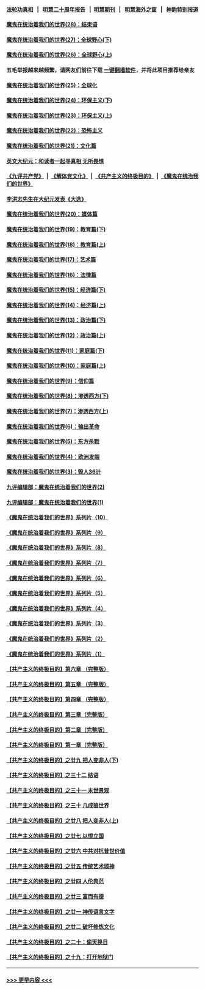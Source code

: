 #### [法轮功真相](https://github.com/gfw-breaker/truth/blob/master/README.md?t=0) &nbsp;&nbsp;|&nbsp;&nbsp; [明慧二十周年报告](https://github.com/gfw-breaker/mh-reports/blob/master/README.md?t=0) &nbsp;&nbsp;|&nbsp;&nbsp;[明慧期刊](https://github.com/gfw-breaker/mh-qikan) &nbsp;&nbsp;|&nbsp;&nbsp; [明慧海外之窗](https://github.com/gfw-breaker/mh-news/blob/master/README.md?t=0) &nbsp;&nbsp;|&nbsp;&nbsp; [神韵特别报道](https://github.com/gfw-breaker/mh-news/blob/master/shenyun.md?t=0)
#### [魔鬼在统治着我们的世界(28)：结束语](../pages/nsc422/n10936246.md?t=06292052) 
#### [魔鬼在统治着我们的世界(27)：全球野心(下)](../pages/nsc422/n10928319.md?t=06292052) 
#### [魔鬼在统治着我们的世界(26)：全球野心(上)](../pages/nsc422/n10900318.md?t=06292052) 
#### 五毛举报越来越频繁，请网友们前往下载 [一键翻墙软件](https://github.com/gfw-breaker/ssr-accounts)，并将此项目推荐给亲友
#### [魔鬼在统治着我们的世界(25)：全球化](../pages/nsc422/n10788205.md?t=06292052) 
#### [魔鬼在统治着我们的世界(24)：环保主义(下)](../pages/nsc422/n10695307.md?t=06292052) 
#### [魔鬼在统治着我们的世界(23)：环保主义(上)](../pages/nsc422/n10688613.md?t=06292052) 
#### [魔鬼在统治着我们的世界(22)：恐怖主义](../pages/nsc422/n10614727.md?t=06292052) 
#### [魔鬼在统治着我们的世界(21)：文化篇](../pages/nsc422/n10597706.md?t=06292052) 
#### [英文大纪元：和读者一起寻真相 无所畏惧](../pages/nsc422/n12542027.md?t=06292052) 
#### [《九评共产党》](https://github.com/begood0513/9ping.md/blob/master/README.md) &nbsp;|&nbsp; [《解体党文化》](../../../../jtdwh.md/blob/master/README.md)  &nbsp;|&nbsp; [《共产主义的终极目的》](../../../../gczydzjmd.md/blob/master/README.md) &nbsp;|&nbsp; [《魔鬼在统治我们的世界》](../../../../mgztzwmdsj.md/blob/master/README.md) 
#### [李洪志先生在大纪元发表《大选》](../pages/nsc422/n12534746.md?t=06292052) 
#### [魔鬼在统治着我们的世界(20)：媒体篇](../pages/nsc422/n10586579.md?t=06292052) 
#### [魔鬼在统治着我们的世界(19)：教育篇(下)](../pages/nsc422/n10564808.md?t=06292052) 
#### [魔鬼在统治着我们的世界(18)：教育篇(上)](../pages/nsc422/n10526970.md?t=06292052) 
#### [魔鬼在统治着我们的世界(17)：艺术篇](../pages/nsc422/n10499093.md?t=06292052) 
#### [魔鬼在统治着我们的世界(16)：法律篇](../pages/nsc422/n10485969.md?t=06292052) 
#### [魔鬼在统治着我们的世界(15)：经济篇(下)](../pages/nsc422/n10469975.md?t=06292052) 
#### [魔鬼在统治着我们的世界(14)：经济篇(上)](../pages/nsc422/n10457370.md?t=06292052) 
#### [魔鬼在统治着我们的世界(13)：政治篇(下)](../pages/nsc422/n10448270.md?t=06292052) 
#### [魔鬼在统治着我们的世界(12)：政治篇(上)](../pages/nsc422/n10444576.md?t=06292052) 
#### [魔鬼在统治着我们的世界(11)：家庭篇(下)](../pages/nsc422/n10440961.md?t=06292052) 
#### [魔鬼在统治着我们的世界(10)：家庭篇(上)](../pages/nsc422/n10435448.md?t=06292052) 
#### [魔鬼在统治着我们的世界(9)：信仰篇](../pages/nsc422/n10432159.md?t=06292052) 
#### [魔鬼在统治着我们的世界(8)：渗透西方(下)](../pages/nsc422/n10429603.md?t=06292052) 
#### [魔鬼在统治着我们的世界(7)：渗透西方(上)](../pages/nsc422/n10426013.md?t=06292052) 
#### [魔鬼在统治着我们的世界(6)：输出革命](../pages/nsc422/n10421536.md?t=06292052) 
#### [魔鬼在统治着我们的世界(5)：东方杀戮](../pages/nsc422/n10417707.md?t=06292052) 
#### [魔鬼在统治着我们的世界(4)：欧洲发端](../pages/nsc422/n10414890.md?t=06292052) 
#### [魔鬼在统治着我们的世界(3)：毁人36计](../pages/nsc422/n10411583.md?t=06292052) 
#### [九评编辑部：魔鬼在统治着我们的世界(2)](../pages/nsc422/n10410036.md?t=06292052) 
#### [九评编辑部：魔鬼在统治着我们的世界(1)](../pages/nsc422/n10406825.md?t=06292052) 
#### [《魔鬼在统治着我们的世界》系列片（10）](../pages/nsc422/n12292670.md?t=06292052) 
#### [《魔鬼在统治着我们的世界》系列片（9）](../pages/nsc422/n12290859.md?t=06292052) 
#### [《魔鬼在统治着我们的世界》系列片（8）](../pages/nsc422/n12287445.md?t=06292052) 
#### [《魔鬼在统治着我们的世界》系列片（7）](../pages/nsc422/n12283425.md?t=06292052) 
#### [《魔鬼在统治着我们的世界》系列片（6）](../pages/nsc422/n12282314.md?t=06292052) 
#### [《魔鬼在统治着我们的世界》系列片（5）](../pages/nsc422/n12281419.md?t=06292052) 
#### [《魔鬼在统治着我们的世界》系列片（4）](../pages/nsc422/n12274024.md?t=06292052) 
#### [《魔鬼在统治着我们的世界》系列片（3）](../pages/nsc422/n12271322.md?t=06292052) 
#### [《魔鬼在统治着我们的世界》系列片（2）](../pages/nsc422/n12269049.md?t=06292052) 
#### [《魔鬼在统治着我们的世界》系列片（1）](../pages/nsc422/n12267575.md?t=06292052) 
#### [【共产主义的终极目的】第六章 （完整版）](../pages/nsc422/n11428913.md?t=06292052) 
#### [【共产主义的终极目的】第五章 （完整版）](../pages/nsc422/n11428912.md?t=06292052) 
#### [【共产主义的终极目的】第四章 （完整版）](../pages/nsc422/n11428907.md?t=06292052) 
#### [【共产主义的终极目的】第三章（完整版）](../pages/nsc422/n11428848.md?t=06292052) 
#### [【共产主义的终极目的】第二章（完整版）](../pages/nsc422/n11428831.md?t=06292052) 
#### [【共产主义的终极目的】第一章（完整版）](../pages/nsc422/n11417651.md?t=06292052) 
#### [【共产主义的终极目的】之廿九 把人变非人(下)](../pages/nsc422/n11344140.md?t=06292052) 
#### [【共产主义的终极目的】之三十二 结语](../pages/nsc422/n11360535.md?t=06292052) 
#### [【共产主义的终极目的】之三十一 末世景观](../pages/nsc422/n11351129.md?t=06292052) 
#### [【共产主义的终极目的】之三十 几成狼世界](../pages/nsc422/n11348280.md?t=06292052) 
#### [【共产主义的终极目的】之廿八 把人变非人(上)](../pages/nsc422/n11340492.md?t=06292052) 
#### [【共产主义的终极目的】之廿七 以恨立国](../pages/nsc422/n11336944.md?t=06292052) 
#### [【共产主义的终极目的】之廿六 中共对抗普世价值](../pages/nsc422/n11324785.md?t=06292052) 
#### [【共产主义的终极目的】之廿五 传统艺术颂神](../pages/nsc422/n11296396.md?t=06292052) 
#### [【共产主义的终极目的】之廿四 人伦典范](../pages/nsc422/n11296397.md?t=06292052) 
#### [【共产主义的终极目的】之廿三 富而有德](../pages/nsc422/n11283598.md?t=06292052) 
#### [【共产主义的终极目的】之廿一 神传语言文字](../pages/nsc422/n11263265.md?t=06292052) 
#### [【共产主义的终极目的】之廿二 破坏修炼文化](../pages/nsc422/n11245728.md?t=06292052) 
#### [【共产主义的终极目的】之二十：偷天换日](../pages/nsc422/n11238846.md?t=06292052) 
#### [【共产主义的终极目的】之十九：打开地狱门](../pages/nsc422/n11206376.md?t=06292052) 

----
#### [ >>> 更早内容 <<< ](../indexes/nsc422-earlier.md)
